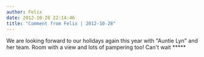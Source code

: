 ```yaml
---
author: Felix
date: 2012-10-28 22:14:46
title: "Comment from Felix | 2012-10-28"
---
```

We are looking forward to our holidays again this year with "Auntie Lyn" and her team. Room with a view and lots of pampering too! Can't wait  *****

